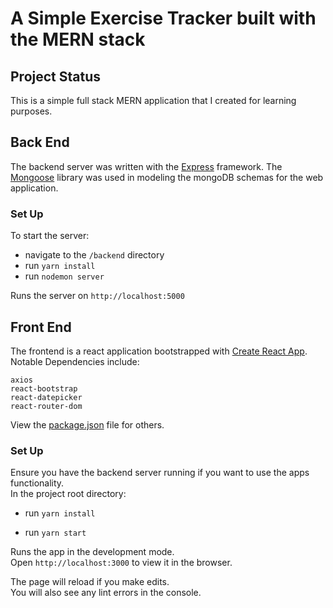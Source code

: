 # A Simple Exercise Tracker built with the MERN stack

## Project Status
This is a simple full stack MERN application that I created for learning purposes.

## Back End

The backend server was written with the [Express](https://expressjs.com/) framework. The [Mongoose](https://mongoosejs.com/) library was used in modeling the mongoDB schemas for the web application.

### Set Up

To start the server:

* navigate to the `/backend` directory
* run `yarn install`
* run `nodemon server`

Runs the server on `http://localhost:5000`

## Front End

The frontend is a react application bootstrapped with [Create React App](https://github.com/facebook/create-react-app). Notable Dependencies include:

    axios
    react-bootstrap
    react-datepicker
    react-router-dom

View the [package.json](https://github.com/aycarl/mern-exercise-tracker/blob/master/package.json) file for others.

### Set Up

Ensure you have the backend server running if you want to use the apps functionality. <br/>
In the project root directory:

* run `yarn install`

* run `yarn start`

Runs the app in the development mode.<br />
Open `http://localhost:3000` to view it in the browser.

The page will reload if you make edits.<br />
You will also see any lint errors in the console.